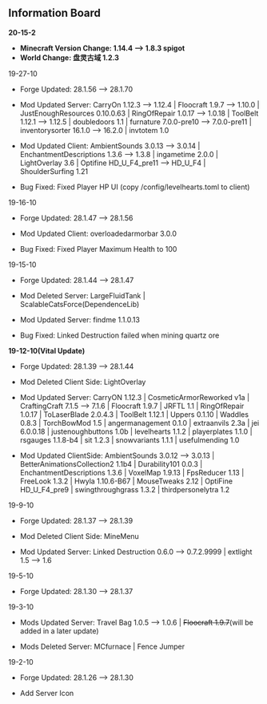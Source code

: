 ## Information Board

**20-15-2**

* **Minecraft Version Change: 1.14.4 --> 1.8.3 spigot**
* **World Change: 盘灵古域 1.2.3**

19-27-10

* Forge Updated: 28.1.56 --> 28.1.70

* Mod Updated Server: CarryOn 1.12.3 --> 1.12.4 | Floocraft 1.9.7 --> 1.10.0 | JustEnoughResources 0.10.0.63 | RingOfRepair 1.0.17 --> 1.0.18 | ToolBelt 1.12.1 --> 1.12.5 | doubledoors 1.1 | furnature 7.0.0-pre10 --> 7.0.0-pre11 | inventorysorter 16.1.0 --> 16.2.0 | invtotem 1.0

* Mod Updated Client: AmbientSounds 3.0.13 --> 3.0.14 | EnchantmentDescriptions 1.3.6 --> 1.3.8 | ingametime 2.0.0 | LightOverlay 3.6 | Optifine HD_U_F4_pre11 --> HD_U_F4 | ShoulderSurfing 1.21

* Bug Fixed: Fixed Player HP UI (copy /config/levelhearts.toml to client)

19-16-10

* Forge Updated: 28.1.47 --> 28.1.56

* Mod Updated Client: overloadedarmorbar 3.0.0

* Bug Fixed: Fixed Player Maximum Health to 100

19-15-10

* Forge Updated: 28.1.44 --> 28.1.47

* Mod Deleted Server: LargeFluidTank | ScalableCatsForce(DependenceLib)

* Mod Updated Server: findme 1.1.0.13

* Bug Fixed: Linked Destruction failed when mining quartz ore

**19-12-10(Vital Update)**

* Forge Updated: 28.1.39 --> 28.1.44

* Mod Deleted Client Side: LightOverlay

* Mod Updated Server: CarryON 1.12.3 | CosmeticArmorReworked v1a | CraftingCraft 7.1.5 --> 7.1.6 | Floocraft 1.9.7 | JRFTL 1.1 | RingOfRepair 1.0.17 | ToLaserBlade 2.0.4.3 | ToolBelt 1.12.1 | Uppers 0.1.10 | Waddles 0.8.3 | TorchBowMod 1.5 | angermanagement 0.1.0 | extraanvils 2.3a | jei 6.0.0.18 | justenoughbuttons 1.0b | levelhearts 1.1.2 | playerplates 1.1.0 | rsgauges 1.1.8-b4 | sit 1.2.3 | snowvariants 1.1.1 | usefulmending 1.0

* Mod Updated ClientSide: AmbientSounds 3.0.12 --> 3.0.13 | BetterAnimationsCollection2 1.1b4 | Durability101 0.0.3 | EnchantmentDescriptions 1.3.6 | VoxelMap 1.9.13 | FpsReducer 1.13 | FreeLook 1.3.2 | Hwyla 1.10.6-B67 | MouseTweaks 2.12 | OptiFine HD_U_F4_pre9 | swingthroughgrass 1.3.2 | thirdpersonelytra 1.2

19-9-10

* Forge Updated: 28.1.37 --> 28.1.39

* Mod Deleted Client Side: MineMenu

* Mod Updated Server: Linked Destruction 0.6.0 --> 0.7.2.9999 | extlight 1.5 --> 1.6

19-5-10

* Forge Updated: 28.1.30 --> 28.1.37

19-3-10

* Mods Updated Server: Travel Bag 1.0.5 --> 1.0.6 | ~~Floocraft 1.9.7~~(will be added in a later update)

* Mods Deleted Server: MCfurnace | Fence Jumper
  

19-2-10 

* Forge Updated: 28.1.26 --> 28.1.30

* Add Server Icon
